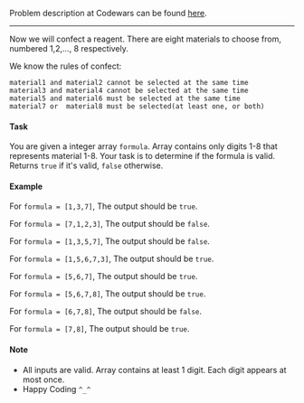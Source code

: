 Problem description at Codewars can be found
[here](https://www.codewars.com/kata/59c8b38423dacc7d95000008/train/python).

-------------

Now we will confect a reagent. There are eight materials to choose from, numbered 1,2,..., 8
respectively.
<br>

We know the rules of confect:
```
material1 and material2 cannot be selected at the same time
material3 and material4 cannot be selected at the same time
material5 and material6 must be selected at the same time
material7 or  material8 must be selected(at least one, or both)
```

#### Task
You are given a integer array `formula`. Array contains only digits 1-8 that represents material
1-8. Your task is to determine if the formula is valid. Returns `true` if it's valid, `false`
otherwise.

#### Example
For `formula = [1,3,7]`, The output should be `true`.
<br>

For `formula = [7,1,2,3]`, The output should be `false`.
<br>

For `formula = [1,3,5,7]`, The output should be `false`.
<br>

For `formula = [1,5,6,7,3]`, The output should be `true`.
<br>

For `formula = [5,6,7]`, The output should be `true`.
<br>

For `formula = [5,6,7,8]`, The output should be `true`.
<br>

For `formula = [6,7,8]`, The output should be `false`.
<br>

For `formula = [7,8]`, The output should be `true`.
<br>

#### Note
* All inputs are valid. Array contains at least 1 digit. Each digit appears at most once.
* Happy Coding `^_^`
